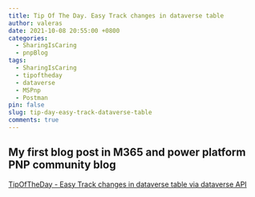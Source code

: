 ```yaml
---
title: Tip Of The Day. Easy Track changes in dataverse table
author: valeras
date: 2021-10-08 20:55:00 +0800
categories:
  - SharingIsCaring
  - pnpBlog
tags:
  - SharingIsCaring
  - tipoftheday
  - dataverse
  - MSPnp
  - Postman
pin: false
slug: tip-day-easy-track-dataverse-table
comments: true
---
```


## My first blog post in M365 and power platform PNP community blog

[TipOfTheDay - Easy Track changes in dataverse table via dataverse API](https://pnp.github.io/blog/post/tipoftheday-easy-track-changes-in-dataverse-table-via-dataverse/)
